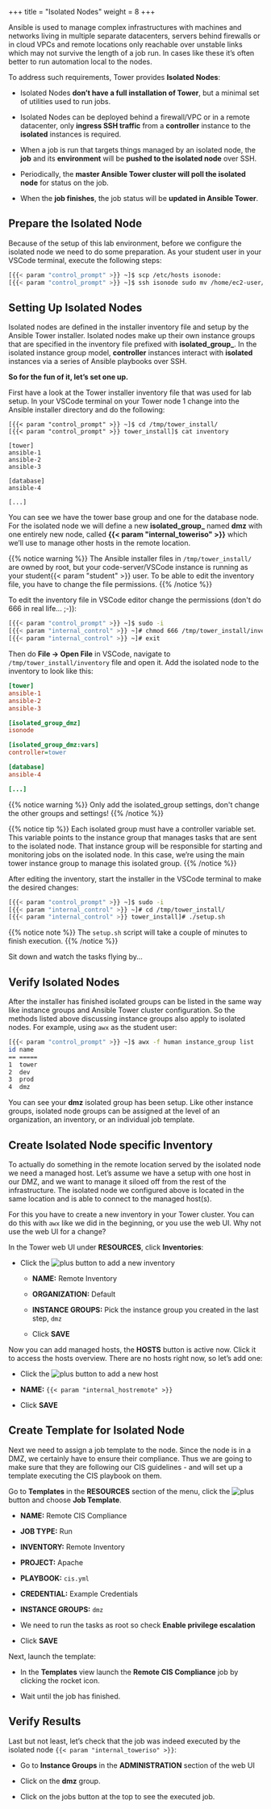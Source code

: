 +++
title = "Isolated Nodes"
weight = 8
+++

Ansible is used to manage complex infrastructures with machines and networks living in multiple separate datacenters, servers behind firewalls or in cloud VPCs and remote locations only reachable over unstable links which may not survive the length of a job run. In cases like these it’s often better to run automation local to the nodes.

To address such requirements, Tower provides **Isolated Nodes**:

- Isolated Nodes **don’t have a full installation of Tower**, but a minimal set of utilities used to run jobs.

- Isolated Nodes can be deployed behind a firewall/VPC or in a remote datacenter, only **ingress SSH traffic** from a **controller** instance to the **isolated** instances is required.

- When a job is run that targets things managed by an isolated node, the **job** and its **environment** will be **pushed to the isolated node** over SSH.

- Periodically, the **master Ansible Tower cluster will poll the isolated node** for status on the job.

- When the **job finishes**, the job status will be **updated in Ansible Tower**.

## Prepare the Isolated Node

Because of the setup of this lab environment, before we configure the isolated node we need to do some preparation. As your student user in your VSCode terminal, execute the following steps:

```bash
[{{< param "control_prompt" >}} ~]$ scp /etc/hosts isonode:
[{{< param "control_prompt" >}} ~]$ ssh isonode sudo mv /home/ec2-user/hosts /etc/
```

## Setting Up Isolated Nodes

Isolated nodes are defined in the installer inventory file and setup by the Ansible Tower installer. Isolated nodes make up their own instance groups that are specified in the inventory file prefixed with **isolated\_group\_**. In the isolated instance group model, **controller** instances interact with **isolated** instances via a series of Ansible playbooks over SSH.

**So for the fun of it, let’s set one up.**

First have a look at the Tower installer inventory file that was used for lab setup. In your VSCode terminal on your Tower node 1 change into the Ansible installer directory and do the following:

    [{{< param "control_prompt" >}} ~]$ cd /tmp/tower_install/
    [{{< param "control_prompt" >}} tower_install]$ cat inventory

    [tower]
    ansible-1
    ansible-2
    ansible-3

    [database]
    ansible-4

    [...]

You can see we have the tower base group and one for the database node. For the isolated node we will define a new **isolated\_group\_** named **dmz** with one entirely new node, called **{{< param "internal_toweriso" >}}** which we’ll use to manage other hosts in the remote location.

{{% notice warning %}}
The Ansible installer files in `/tmp/tower_install/` are owned by root, but your code-server/VSCode instance is running as your student{{< param "student" >}} user. To be able to edit the inventory file, you have to change the file permissions.
{{% /notice %}}

To edit the inventory file in VSCode editor change the permissions (don't do 666 in real life... ;-)):

```bash
[{{< param "control_prompt" >}} ~]$ sudo -i
[{{< param "internal_control" >}} ~]# chmod 666 /tmp/tower_install/inventory
[{{< param "internal_control" >}} ~]# exit
```

Then do **File -> Open File** in VSCode, navigate to `/tmp/tower_install/inventory` file and open it. Add the isolated node to the inventory to look like this:

```ini
[tower]
ansible-1
ansible-2
ansible-3

[isolated_group_dmz]
isonode

[isolated_group_dmz:vars]
controller=tower

[database]
ansible-4

[...]
```

{{% notice warning %}}
Only add the isolated_group settings, don't change the other groups and settings!
{{% /notice %}}

{{% notice tip %}}
Each isolated group must have a controller variable set. This variable points to the instance group that manages tasks that are sent to the isolated node. That instance group will be responsible for starting and monitoring jobs on the isolated node. In this case, we’re using the main tower instance group to manage this isolated group.
{{% /notice %}}

After editing the inventory, start the installer in the VSCode terminal to make the desired changes:

```bash
[{{< param "control_prompt" >}} ~]$ sudo -i
[{{< param "internal_control" >}} ~]# cd /tmp/tower_install/
[{{< param "internal_control" >}} tower_install]# ./setup.sh
```

{{% notice note %}}
The `setup.sh` script will take a couple of minutes to finish execution.
{{% /notice %}}

Sit down and watch the tasks flying by...

## Verify Isolated Nodes

After the installer has finished isolated groups can be listed in the same way like instance groups and Ansible Tower cluster configuration. So the methods listed above discussing instance groups also apply to isolated nodes. For example, using `awx` as the student user:

```bash
[{{< param "control_prompt" >}} ~]$ awx -f human instance_group list
id name
== =====
1  tower
2  dev
3  prod
4  dmz
```

You can see your **dmz** isolated group has been setup. Like other instance groups, isolated node groups can be assigned at the level of an organization, an inventory, or an individual job template.

## Create Isolated Node specific Inventory

To actually do something in the remote location served by the isolated node we need a managed host. Let’s assume we have a setup with one host in our DMZ, and we want to manage it siloed off from the rest of the infrastructure. The isolated node we configured above is located in the same location and is able to connect to the managed host(s).

For this you have to create a new inventory in your Tower cluster. You can do this with `awx` like we did in the beginning, or you use the web UI. Why not use the web UI for a change?

In the Tower web UI under **RESOURCES**, click **Inventories**:

- Click the ![plus](../../images/green_plus.png?classes=inline) button to add a new inventory

  - **NAME:** Remote Inventory

  - **ORGANIZATION:** Default

  - **INSTANCE GROUPS:** Pick the instance group you created in the last step, `dmz`

  - Click **SAVE**

Now you can add managed hosts, the **HOSTS** button is active now. Click it to access the hosts overview. There are no hosts right now, so let’s add one:

- Click the ![plus](../../images/green_plus.png?classes=inline) button to add a new host

- **NAME:** `{{< param "internal_hostremote" >}}`

- Click **SAVE**

## Create Template for Isolated Node

Next we need to assign a job template to the node. Since the node is in a DMZ, we certainly have to ensure their compliance. Thus we are going to make sure that they are following our CIS guidelines - and will set up a template executing the CIS playbook on them.

Go to **Templates** in the **RESOURCES** section of the menu, click the ![plus](../../images/green_plus.png?classes=inline) button and choose **Job Template**.

- **NAME:** Remote CIS Compliance

- **JOB TYPE:** Run

- **INVENTORY:** Remote Inventory

- **PROJECT:** Apache

- **PLAYBOOK:** `cis.yml`

- **CREDENTIAL:** Example Credentials

- **INSTANCE GROUPS:** `dmz`

- We need to run the tasks as root so check **Enable privilege escalation**

- Click **SAVE**

Next, launch the template:

- In the **Templates** view launch the **Remote CIS Compliance** job by clicking the rocket icon.

- Wait until the job has finished.

## Verify Results

Last but not least, let’s check that the job was indeed executed by the isolated node `{{< param "internal_toweriso" >}}`:

- Go to **Instance Groups** in the **ADMINISTRATION** section of the web UI

- Click on the **dmz** group.

- Click on the jobs button at the top to see the executed job.
